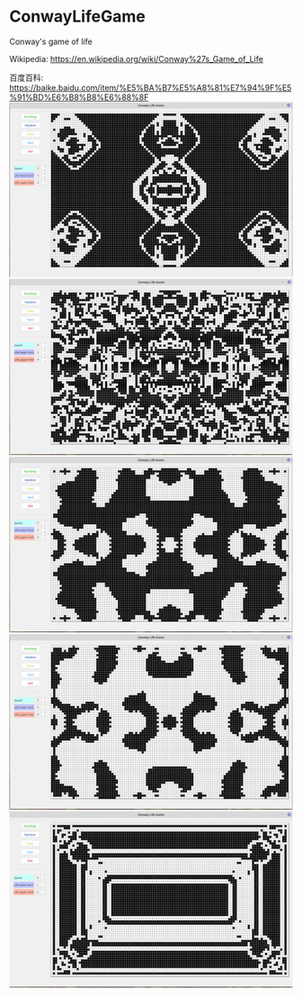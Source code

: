 # ConwayLifeGame
Conway's game of life

Wikipedia: https://en.wikipedia.org/wiki/Conway%27s_Game_of_Life

百度百科: https://baike.baidu.com/item/%E5%BA%B7%E5%A8%81%E7%94%9F%E5%91%BD%E6%B8%B8%E6%88%8F
![](https://github.com/Liu8018/ConwayLifeGame/blob/master/interesting_patterns/2019-02-02%2011-47-53.png)
![](https://github.com/Liu8018/ConwayLifeGame/blob/master/interesting_patterns/2019-02-02%2011-48-07.png)
![](https://github.com/Liu8018/ConwayLifeGame/blob/master/interesting_patterns/2019-02-02%2011-48-23.png)
![](https://github.com/Liu8018/ConwayLifeGame/blob/master/interesting_patterns/2019-02-02%2011-48-29.png)
![](https://github.com/Liu8018/ConwayLifeGame/blob/master/interesting_patterns/2019-02-02%2011-48-53.png)
